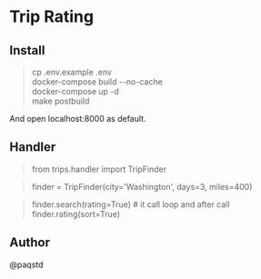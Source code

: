 # Trip Rating

## Install
> cp .env.example .env  
> docker-compose build --no-cache  
> docker-compose up -d  
> make postbuild  

And open localhost:8000 as default.  


## Handler
> from trips.handler import TripFinder  

> finder = TripFinder(city='Washington', days=3, miles=400)

> finder.search(rating=True) # it call loop and after call finder.rating(sort=True)

## Author
@paqstd